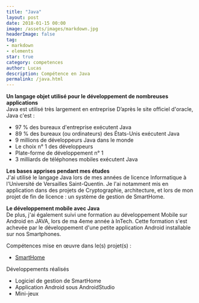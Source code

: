 ```yaml
---
title: "Java"
layout: post
date: 2018-01-15 00:00
image: /assets/images/markdown.jpg
headerImage: false
tag:
- markdown
- elements
star: true
category: competences
author: Lucas
description: Compétence en Java
permalink: /java.html
---
```

<b>Un langage objet utilisé pour le développement de nombreuses applications</b><br>
Java est utilisé très largement en entreprise
D’après le site officiel d'oracle, Java c'est :
- 97 % des bureaux d'entreprise exécutent Java
- 89 % des bureaux (ou ordinateurs) des États-Unis exécutent Java
- 9 millions de développeurs Java dans le monde
- Le choix n° 1 des développeurs
- Plate-forme de développement n° 1
- 3 milliards de téléphones mobiles exécutent Java

<b>Les bases apprises pendant mes études</b><br>
J'ai utilisé le langage Java lors de mes années de licence Informatique à l'Université
de Versailles Saint-Quentin. Je l'ai notamment mis en application dans des projets de
Cryptographie, architecture, et lors de mon projet de fin de licence : un système de gestion de
SmartHome.

<b>Le développement mobile avec Java</b><br>
De plus, j'ai également suivi une formation au développement Mobile sur Android en JAVA,
lors de ma 4eme année à InTech. Cette formation s'est achevée par le développement d'une petite
application Android installable sur nos Smartphones.


Compétences mise en œuvre dans le(s) projet(s) :

- [SmartHome]({{site.url}}/myportfolio/SmartHome)

Développements réalisés
- Logiciel de gestion de SmartHome
- Application Android sous AndroidStudio
- Mini-jeux
